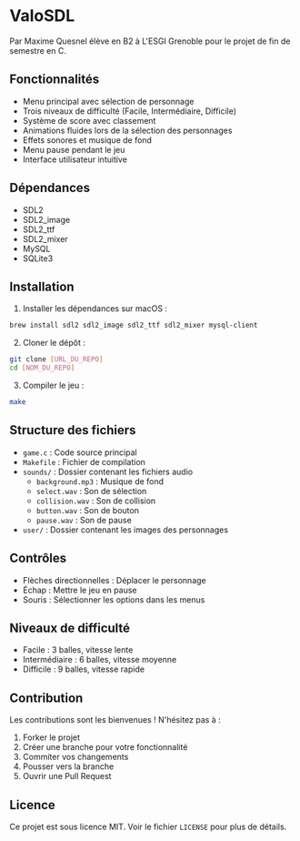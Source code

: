 # ValoSDL

Par Maxime Quesnel élève en B2 à L'ESGI Grenoble pour le projet de fin de semestre en C.

## Fonctionnalités

- Menu principal avec sélection de personnage
- Trois niveaux de difficulté (Facile, Intermédiaire, Difficile)
- Système de score avec classement
- Animations fluides lors de la sélection des personnages
- Effets sonores et musique de fond
- Menu pause pendant le jeu
- Interface utilisateur intuitive

## Dépendances

- SDL2
- SDL2_image
- SDL2_ttf
- SDL2_mixer
- MySQL
- SQLite3

## Installation

1. Installer les dépendances sur macOS :
```bash
brew install sdl2 sdl2_image sdl2_ttf sdl2_mixer mysql-client
```

2. Cloner le dépôt :
```bash
git clone [URL_DU_REPO]
cd [NOM_DU_REPO]
```

3. Compiler le jeu :
```bash
make
```

## Structure des fichiers

- `game.c` : Code source principal
- `Makefile` : Fichier de compilation
- `sounds/` : Dossier contenant les fichiers audio
  - `background.mp3` : Musique de fond
  - `select.wav` : Son de sélection
  - `collision.wav` : Son de collision
  - `button.wav` : Son de bouton
  - `pause.wav` : Son de pause
- `user/` : Dossier contenant les images des personnages

## Contrôles

- Flèches directionnelles : Déplacer le personnage
- Échap : Mettre le jeu en pause
- Souris : Sélectionner les options dans les menus

## Niveaux de difficulté

- Facile : 3 balles, vitesse lente
- Intermédiaire : 6 balles, vitesse moyenne
- Difficile : 9 balles, vitesse rapide

## Contribution

Les contributions sont les bienvenues ! N'hésitez pas à :
1. Forker le projet
2. Créer une branche pour votre fonctionnalité
3. Commiter vos changements
4. Pousser vers la branche
5. Ouvrir une Pull Request

## Licence

Ce projet est sous licence MIT. Voir le fichier `LICENSE` pour plus de détails.
